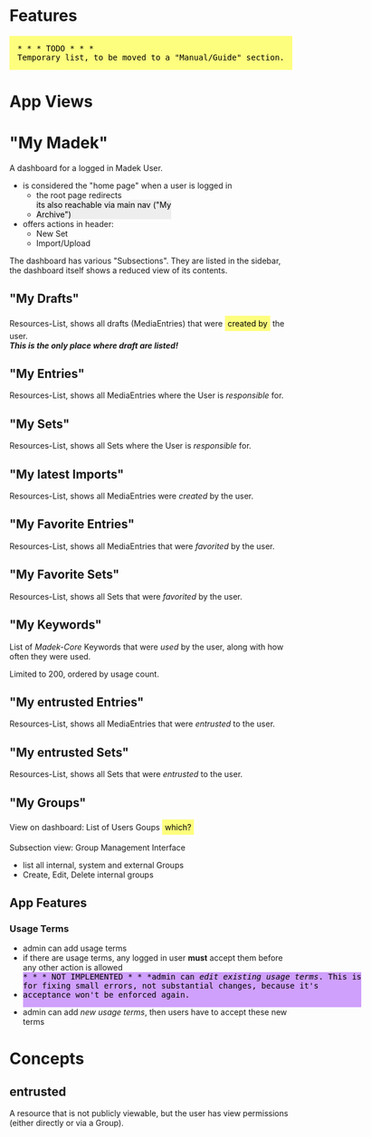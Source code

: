 # Features

<style>
mark { background: rgba(255, 255, 0, 0.5); font-style: normal; font-weight: normal; white-space: pre; display: inline-block;  }

/* Mark todo in docs: */
mark[todo] { padding: 1em; font-family: monospace }
mark[todo]::before { content: '* * * TODO * * *' }
mark[unclear] { padding: 0.35em }

/* Mark todo in code: */
mark[untested] { background-color: #eee }
mark[future] { background-color: rgba(147, 38, 251, 0.43); font-family: monospace; padding-bottom: 1em }
mark[future]::before { content: '* * * NOT IMPLEMENTED * * *' }
</style>

<mark todo>
Temporary list, to be moved to a "Manual/Guide" section.
</mark>

# App Views

# "My Madek"

A dashboard for a logged in Madek User.

- is considered the "home page" when a user is logged in
    - the root page redirects
    - <mark untested>its also reachable via main nav ("My Archive")</mark>
- offers actions in header:
    - New Set
    - Import/Upload

The dashboard has various "Subsections".
They are listed in the sidebar,
the dashboard itself shows a reduced view of its contents.

## "My Drafts"

Resources-List, shows all drafts (MediaEntries) that
were <mark unclear>created by</mark> the user.  
***This is the only place where draft are listed!***

## "My Entries"

Resources-List, shows all MediaEntries where the User is *responsible* for.

## "My Sets"

Resources-List, shows all Sets where the User is *responsible* for.

## "My latest Imports"

Resources-List, shows all MediaEntries were *created* by the user.

## "My Favorite Entries"

Resources-List, shows all MediaEntries that were *favorited* by the user.

## "My Favorite Sets"

Resources-List, shows all Sets that were *favorited* by the user.

## "My Keywords"

List of *Madek-Core* Keywords that were *used* by the user,
along with how often they were used.

Limited to 200, ordered by usage count.

## "My entrusted Entries"

Resources-List, shows all MediaEntries that were *entrusted* to the user.

## "My entrusted Sets"

Resources-List, shows all Sets that were *entrusted* to the user.

## "My Groups"

View on dashboard: List of Users Goups <mark unclear>which?</mark>

Subsection view: Group Management Interface

- list all internal, system and external Groups
- Create, Edit, Delete internal groups


## App Features

### Usage Terms

- admin can add usage terms
- if there are usage terms, any logged in user **must** accept them
  before any other action is allowed
- <mark future>admin can *edit existing usage terms*. This is for fixing small errors,
  not substantial changes, because it's acceptance won't be enforced again.</mark>
- admin can add *new usage terms*, then users have to accept these new terms

# Concepts

## entrusted

A resource that is not publicly viewable,
but the user has view permissions (either directly or via a Group).
